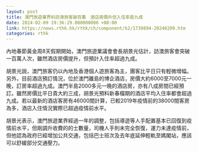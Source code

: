 ```yaml
---
layout: post
title: 澳門旅遊業界料訪澳旅客破百萬　酒店房價升但入住率逾九成
date: 2024-02-09 19:36:29.000000000 +08:00
link: https://news.rthk.hk/rthk/ch/component/k2/1739894-20240209.htm
categories: rthk
---
```


內地春節黃金周8天假期開始，澳門旅遊業議會會長胡景光估計，訪澳旅客會突破一百萬人次，雖然酒店房價提升，但預計入住率超過九成。

胡景光說，澳門旅客仍以內地及香港個人遊旅客為主，團客比平日只有輕微增幅。另外，目前酒店預訂情況，位於澳門離島的博企酒店，房價大約6000至7000元一晚，訂房率超過九成。澳門半島2000多元一晚的酒店房，亦有八成房間已經預訂。雖然房價比平日貴大約三成，胡景光預料新春檔期的酒店平均入住率都會超過九成。若以最新的酒店客房有46000間計算，已較2019年疫情前的38000間客房為多，酒店入住情況實際已超過疫情前水平。

胡景光表示，澳門旅遊業界經過一年的調整，包括導遊等人手配置基本已回復到疫情前水平，但剛調升收費的的士數量，司機人手則未完全恢復，運力未達疫情前，但他認為政府已經增加公共交通，包括巴士班次及去年底延伸輕軌至媽閣站，應該可以舒緩部分交通壓力。
